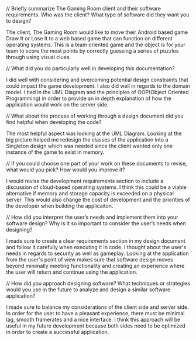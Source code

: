 // Briefly summarize The Gaming Room client and their software requirements. Who was the client? What type of software did they want you to design?

The client, The Gaming Room would like to move their Android based game Draw It or Lose It to a web based game that can function on different operating systems. This is a team oriented game and the object is for your team to score the most points by correctly guessing a series of puzzles through using visual clues.

// What did you do particularly well in developing this documentation?

I did well with considering and overcoming potential design constraints that could impact the game development. I also did well in regards to the domain model. I tied in the UML Diagram and the principles of OOP(Object Oriented Programming) in order to provide an in depth explanation of how the application would work on the server side. 

// What about the process of working through a design document did you find helpful when developing the code?

The most helpful aspect was looking at the UML Diagram. Looking at the big picture helped me redesign the classes of the application into a Singleton design which was needed since the client wanted only one instance of the game to exist in memory. 

// If you could choose one part of your work on these documents to revise, what would you pick? How would you improve it?

I would revise the development requirements section to include a discussion of cloud-based operating systems. I think this could be a viable alternative if memory and storage capacity is exceeded on a physical server. This would also change the cost of development and the priorities of the developer when building the applicaiton. 

// How did you interpret the user’s needs and implement them into your software design? Why is it so important to consider the user’s needs when designing?

I made sure to create a clear requirements section in my design document and follow it carefully when executing it in code. I thought about the user's needs in regards to security as well as gameplay. Looking at the application from the user's point of view makes sure that software design moves beyond minimally meeting functionality and creating an experience where the user will return and continue using the application. 

// How did you approach designing software? What techniques or strategies would you use in the future to analyze and design a similar software application?

I made sure to balance my considerations of the client side and server side. In order for the user to have a pleasant experience, there must be minimal lag, smooth framerates and a nice interface. I think this approach will be useful in my future development because both sides need to be optimized in order to create a successful application. 
